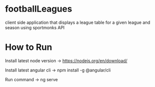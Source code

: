 # footballLeagues
client side application that displays a league table for a given league and season using sportmonks API

# How to Run

Install latest node version -> https://nodejs.org/en/download/

Install latest angular cli -> npm install -g @angular/cli

Run command -> ng serve